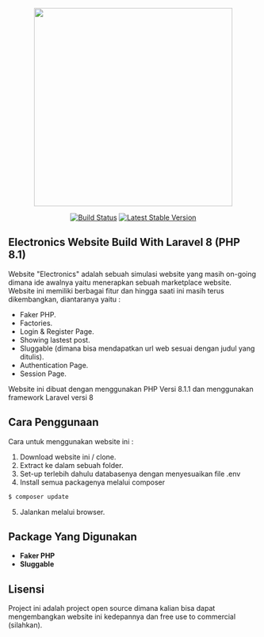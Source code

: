 <p align="center"><a href="https://laravel.com" target="_blank"><img src="https://raw.githubusercontent.com/laravel/art/master/logo-lockup/5%20SVG/2%20CMYK/1%20Full%20Color/laravel-logolockup-cmyk-red.svg" width="400"></a></p>

<p align="center">
<a href="https://travis-ci.org/laravel/framework"><img src="https://travis-ci.org/laravel/framework.svg" alt="Build Status"></a>
<a href="https://packagist.org/packages/laravel/framework"><img src="https://img.shields.io/packagist/v/laravel/framework" alt="Latest Stable Version"></a>
</p>

## Electronics Website Build With Laravel 8 (PHP 8.1)

Website "Electronics" adalah sebuah simulasi website yang masih on-going dimana ide awalnya yaitu menerapkan sebuah marketplace website. Website ini memiliki berbagai fitur dan hingga saati ini masih terus dikembangkan, diantaranya yaitu :

- Faker PHP.
- Factories.
- Login & Register Page.
- Showing lastest post.
- Sluggable (dimana bisa mendapatkan url web sesuai dengan judul yang ditulis).
- Authentication Page.
- Session Page.

Website ini dibuat dengan menggunakan PHP Versi 8.1.1 dan menggunakan framework Laravel versi 8

## Cara Penggunaan

Cara untuk menggunakan website ini :
1. Download website ini / clone.
2. Extract ke dalam sebuah folder.
3. Set-up terlebih dahulu databasenya dengan menyesuaikan file .env
4. Install semua packagenya melalui composer
```php
$ composer update
```
5. Jalankan melalui browser.

## Package Yang Digunakan

- **Faker PHP**
- **Sluggable**

## Lisensi

Project ini adalah project open source dimana kalian bisa dapat mengembangkan website ini kedepannya dan free use to commercial (silahkan).
